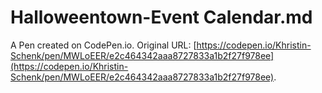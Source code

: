# Halloweentown-Event Calendar.md

A Pen created on CodePen.io. Original URL: [https://codepen.io/Khristin-Schenk/pen/MWLoEER/e2c464342aaa8727833a1b2f27f978ee](https://codepen.io/Khristin-Schenk/pen/MWLoEER/e2c464342aaa8727833a1b2f27f978ee).

